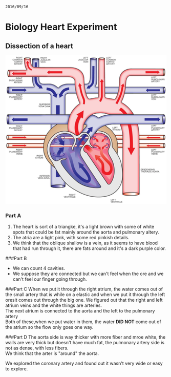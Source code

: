 `2016/09/16`
# Biology Heart Experiment

## Dissection of a heart
<img src="source/heartdiagram.jpg">

### Part A

1. The heart is sort of a triangke, it's a light brown with some of white spots that could be fat mainly around the aorta and pulmonary altery.
2. The atria are a light pink, with some red pinkish details.
3. We think that the oblique shallow is a vein, as it seems to have blood that had run through it, there are fats around and it's a dark purple color.

###Part B
- We can count 4 cavities.
- We suppose they are connected but we can't feel when the ore and we can't feel our finger going through.

###Part C
When we put it through the right atrium, the water comes out of the small artery that is while on a elastic and when we put it through the left oresit comes out through the big one.
We figured out that the right and left atrium veins and the white things are arteries.  
The next atrium is connected to the aorta and the left to the pulmonary artery  
Both of these,when we put water in them, the water **DID NOT** come out of the atrium so the flow only goes one way.

###Part D
The aorta side is way thicker with more fiber and mroe white, the walls are very thick but doesn't have much fat, the pulmonary artery side is not as dense, with less fibers.  
We think that the arter is "around" the aorta.

We explored the coronary artery and found out it wasn't very wide or easy to explore.